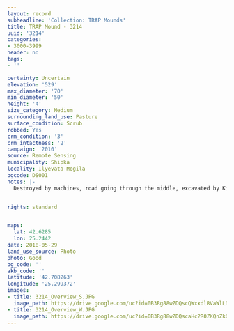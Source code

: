 ```yaml
---
layout: record
subheadline: 'Collection: TRAP Mounds'
title: TRAP Mound - 3214
uuid: '3214'
categories:
- 3000-3999
header: no
tags:
- ''

certainty: Uncertain
elevation: '529'
max_diameter: '70'
min_diameter: '50'
height: '4'
size_category: Medium
surrounding_land_use: Pasture
surface_condition: Scrub
robbed: Yes
crm_condition: '3'
crm_intactness: '2'
campaign: '2010'
source: Remote Sensing
municipality: Shipka
locality: Ilyevata Mogila
bgcode: DS001
notes: |-
  Destroyed by machines, road going through the middle, excavated by Kitov ?.


rights: standard


maps:
  lat: 42.6285
  lon: 25.2442
date: 2018-05-29
land_use_source: Photo
photo: Good
bg_code: ''
akb_code: ''
latitude: '42.708263'
longitude: '25.299372'
images:
- title: 3214_Overview_S.JPG
  image_path: https://drive.google.com/uc?id=0B3Rg88wZDQscQWxxdlRVaWlLN0U
- title: 3214_Overview_W.JPG
  image_path: https://drive.google.com/uc?id=0B3Rg88wZDQscaHc2R0ZKQnZkODA
---
```

